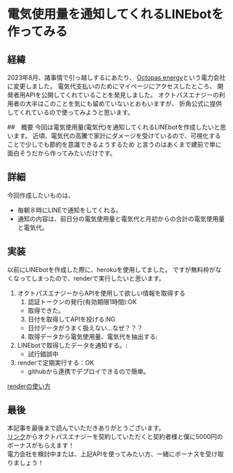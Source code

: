 # 電気使用量を通知してくれるLINEbotを作ってみる

## 経緯
2023年8月、諸事情で引っ越しするにあたり、
[Octopas energy](https://octopusenergy.co.jp/friend/pure-duck-140)という電力会社に変更しました。
電気代支払いのためにマイページにアクセスしたところ、
開発者用APIを公開してくれていることを発見しました。
オクトパスエナジーの利用者の大半はこのことを気にも留めていないとおもいますが、
折角公式に提供してくれているので使ってみようと思います。

##　概要
今回は電気使用量(電気代)を通知してくれるLINEbotを作成したいと思います。
近頃、電気代の高騰で家計にダメージを受けているので、可視化することで少しでも節約を意識できるようするため
と言うのはあくまで建前で単に面白そうだから作ってみたいだけです。

## 詳細
今回作成したいものは、
* 毎朝８時にLINEで通知をしてくれる。
* 通知の内容は、前日分の電気使用量と電気代と月初からの合計の電気使用量と電気代。

## 実装
以前にLINEbotを作成した際に、herokuを使用してました。
ですが無料枠がなくなってしまったので、renderで実行したいと思います。

1. オクトパスエナジーからAPIを使用して欲しい情報を取得する
    1. 認証トークンの発行(有効期限1時間):OK
    * 取得できた。
    3. 日付を取得してAPIを投げる:NG
    * 日付データがうまく扱えない...なぜ？？？
    4. 取得データから電気使用量、電気代を抽出する:
2. LINEbotで取得したデータを通知する。:
    * 試行錯誤中
3. renderで定期実行する：OK
    * githubから連携でデプロイできるので簡単。

[renderの使い方](https://qiita.com/kakiuchis/items/0225664568ece7b7b08b)

## 最後
本記事を最後まで読んでいただきありがとうございます。  
[リンク](https://octopusenergy.co.jp/friend/brave-deer-879)からオクトパスエナジーを契約していただくと契約者様と僕に5000円のボーナスがもらえます！  
電力会社を検討中または、上記APIを使ってみたい方、一緒にボーナスを受け取りましょう！  
